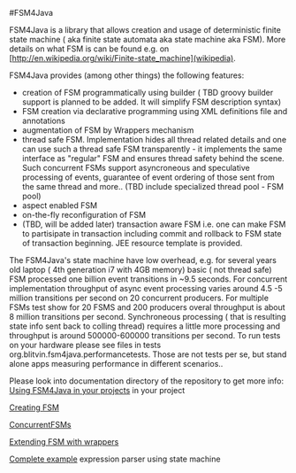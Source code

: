 #FSM4Java

FSM4Java is a library that allows creation and usage of deterministic finite state machine ( aka finite state automata aka state machine aka FSM).
More details on what FSM is can be found e.g. on [http://en.wikipedia.org/wiki/Finite-state_machine](wikipedia). 

FSM4Java provides (among other things) the following features:
- creation of FSM programmatically using builder ( TBD groovy builder support is planned to be added. It will simplify FSM description syntax)
- FSM creation via declarative programming using XML definitions file and annotations
- augmentation of FSM by Wrappers mechanism
- thread safe FSM. Implementation hides all thread related details and one can use such a thread safe
FSM transparently - it implements the same interface as "regular" FSM and ensures thread safety behind the scene. Such concurrent FSMs support asyncroneous
and speculative processing of events, guarantee of event ordering of those sent from the same thread and  more..
(TBD include specialized thread pool - FSM pool)
- aspect enabled FSM
- on-the-fly reconfiguration of FSM
- (TBD, will be added later) transaction aware FSM i.e. one can make FSM to partisipate in transaction including commit and rollback to FSM state of
transaction beginning. JEE resource template is provided.

The FSM4Java's state machine have low overhead, e.g. for several years old laptop ( 4th generation i7 with 4GB memory) basic ( not thread safe)
FSM processed one billion event transitions in ~9.5 seconds. For concurrent implementation throughput of async event processing varies around 4.5 -5  million
transitions per second on 20 concurrent producers. For multiple FSMs test show for 20 FSMS and 200 producers overal throughput is about 8 million transitions
per second. Synchroneous processing ( that is resulting state info sent back to colling thread) requires a little more processing
and throughput is around 500000-600000 transitions per second. To run tests on your hardware please see files in tests org.blitvin.fsm4java.performancetests.
Those are not tests per se, but stand alone apps measuring performance in different scenarios..


Please look into documentation directory of the repository to get more info:
[Using FSM4Java in your projects](../blob/master/docs/api.md) in your project

[Creating FSM](../blob/master/docs/creating_fsm.md)

[ConcurrentFSMs](../blob/master/docs/concurrent_fsms.md)

[Extending FSM with wrappers](../blob/master/docs/wrapper.md)

[Complete example](../blob/master/docs/expression.md) expression parser using state machine
